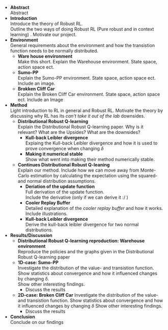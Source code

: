 
* **Abstract**  
Abstract
* **Introduction**  
Introduce the theory of Robust RL.  
Outline the two ways of doing Robust RL (Pure robust and in context learning)
. Motivate our project.
* **Environment**  
General requirements about the environment
and how the transistion function needs to
be normally distributed.
    * **Ware house environment**  
    Make this short. Explain the Warehouse 
    environment. State space, action space ect.
    * **Sumo-PP**  
    Explain the Sumo-PP environment. 
    State space, action space
    ect. Include an image.
    * **Brokken Cliff Car**  
    Explain the Broken Cliff Car environment. 
    State space, action space ect. 
    Include an Image
* **Method**  
Light introduction to RL in general and Robust 
RL. Motivate the theory by discussing why RL has its 
*can't take it out of the lab* downsides.
    * **Distributional Robust Q-learning**  
    Explain the Distributional Robust Q-learning paper. 
    Why is it relevant? What are the Upsides? What are 
    the downsides?
        * **Kull-back Leibler divergence**  
        Explaing the Kull-back Leibler divergence 
        and how it is used to prove convergence when
        changing $\delta$
        * **Making it numerical stable**  
        Show what went into making their method numerically
        stable.
    * **Continues Distributional Robust Q-leaning**  
    Explain our method. Include how we can move away from Monte-Carlo 
    estimation by calculating the expectation using the squared- and 
    normal distribution assumptions.
        * **Deriation of the update function**  
        Full derivation of the update function.  
        Include the derivative (only if we can derive it :/ )
        * **Cooler Replay Buffer**  
        Detailed explanation of the *cooler replay buffer* and how it works.  
        Include illustrations.
        * **Kull-back Leibler divergence**  
        Derive the kull-back leibler divergence for two normal distributions.
* **Results/Discussion**
    * **Distributional Robust Q-learning reproduction: Warehouse environment**  
    Reproduce the policies and the graphs given in the Distributional Robust Q-learning paper
    * **1D-case: Sumo-PP**  
    Investigate the distribution of the value- and transistion function.
    Show statistics about convergence and how it influenced changes by
    changing $\delta$.  
    Show other interesting findings.  
        * Discuss the results
    * **2D-case: Broken Cliff Car**
    Investigate the distribution of the value- and transistion function.
    Show statistics about convergence and how it influenced changes by
    changing $\delta$
    Show other interesting findings.  
        * Discuss the results
* **Conclusion**  
Conclude on our findings